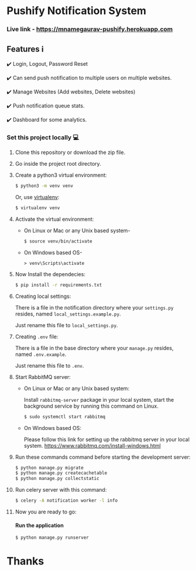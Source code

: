 # Pushify Notification System

### Live link - https://mnamegaurav-pushify.herokuapp.com

## Features :information_source: 

:heavy_check_mark: Login, Logout, Password Reset <br>

:heavy_check_mark: Can send push notification to multiple users on multiple websites. <br>

:heavy_check_mark: Manage Websites (Add websites, Delete websites) <br>

:heavy_check_mark: Push notification queue stats. <br>

:heavy_check_mark: Dashboard for some analytics. <br>

### Set this project locally :computer:

1. Clone this repository or download the zip file.<br>

2. Go inside the project root directory.
  
3. Create a python3 virtual environment:

    ```bash
    $ python3 -m venv venv
    ```

    Or, use [virtualenv](https://virtualenv.pypa.io/en/latest/installation.html):

    ```bash
    $ virtualenv venv
    ```

4. Activate the virtual environment:

    - On Linux or Mac or any Unix based system-
    
        ```bash
        $ source venv/bin/activate
        ```
    
    - On Windows based OS-
        ```
        > venv\Scripts\activate
        ```

5. Now Install the dependecies:

    ```bash
    $ pip install -r requirements.txt
    ```

6. Creating local settings:
    
    There is a file in the notification directory where your `settings.py` resides, named `local_settings.example.py`.

    Just rename this file to `local_settings.py`.
    
7. Creating `.env` file:
    
    There is a file in the base directory where your `manage.py` resides, named `.env.example`.

    Just rename this file to `.env`.

8. Start RabbitMQ server:

    - On Linux or Mac or any Unix based system:
    
        Install `rabbitmq-server` package in your local system, start the background service by running this command on Linux.

        ```bash
        $ sudo systemctl start rabbitmq
        ```

    - On Windows based OS:

        Please follow this link for setting up the rabbitmq server in your local system.
        https://www.rabbitmq.com/install-windows.html

9. Run these commands command before starting the development server:

    ```bash
    $ python manage.py migrate
    $ python manage.py createcachetable
    $ python manage.py collectstatic
    ```

10. Run celery server with this command:

    ```bash
    $ celery -A notification worker -l info
    ```

11. Now you are ready to go:

    #### Run the application

    ```bash
    $ python manage.py runserver
    ```

# Thanks
